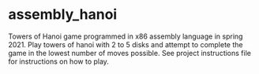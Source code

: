 # assembly_hanoi
Towers of Hanoi game programmed in x86 assembly language in spring 2021.
Play towers of hanoi with 2 to 5 disks and attempt to complete the game in the lowest number of moves possible.
See project instructions file for instructions on how to play.
